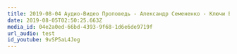 ```yaml
---
title: 2019-08-04 Аудио-Видео Проповедь - Александр Семененко - Ключи Божьего Мира
date: 2019-08-05T02:50:25.663Z
media_id: 04e2a0ed-66bd-4393-9f68-1d6e6de9719f
url_audio: test
id_youtube: 9vSP5aL4Jog
---
```


